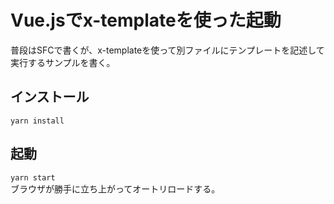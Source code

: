 # Vue.jsでx-templateを使った起動

普段はSFCで書くが、x-templateを使って別ファイルにテンプレートを記述して実行するサンプルを書く。  

## インストール
`yarn install`  

## 起動
`yarn start`  
ブラウザが勝手に立ち上がってオートリロードする。  
